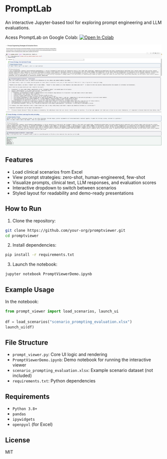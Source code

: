 # PromptLab

An interactive Jupyter-based tool for exploring prompt engineering and LLM evaluations.

Acess PromptLab on Google Colab: [![Open In Colab](https://colab.research.google.com/assets/colab-badge.svg)](https://colab.research.google.com/github/your-org/promptviewer/blob/main/PromptViewerDemo.ipynb)

![PromptViewer UI1](media/dashboard_screenshot1.png)
![PromptViewer UI2](media/dashboard_screenshot2.png)

## Features

- Load clinical scenarios from Excel
- View prompt strategies: zero-shot, human-engineered, few-shot
- Visualize prompts, clinical text, LLM responses, and evaluation scores
- Interactive dropdown to switch between scenarios
- Styled layout for readability and demo-ready presentations




## How to Run

1. Clone the repository:
```bash
git clone https://github.com/your-org/promptviewer.git
cd promptviewer
```

2. Install dependencies:
```bash
pip install -r requirements.txt
```

3. Launch the notebook:
```bash
jupyter notebook PromptViewerDemo.ipynb
```

## Example Usage

In the notebook:

```python
from prompt_viewer import load_scenarios, launch_ui

df = load_scenarios("scenario_prompting_evaluation.xlsx")
launch_ui(df)
```

## File Structure

- `prompt_viewer.py`: Core UI logic and rendering
- `PromptViewerDemo.ipynb`: Demo notebook for running the interactive viewer
- `scenario_prompting_evaluation.xlsx`: Example scenario dataset (not included)
- `requirements.txt`: Python dependencies



## Requirements

- `Python 3.8+`
- `pandas`
- `ipywidgets`
- `openpyxl` (for Excel)

## License

MIT
